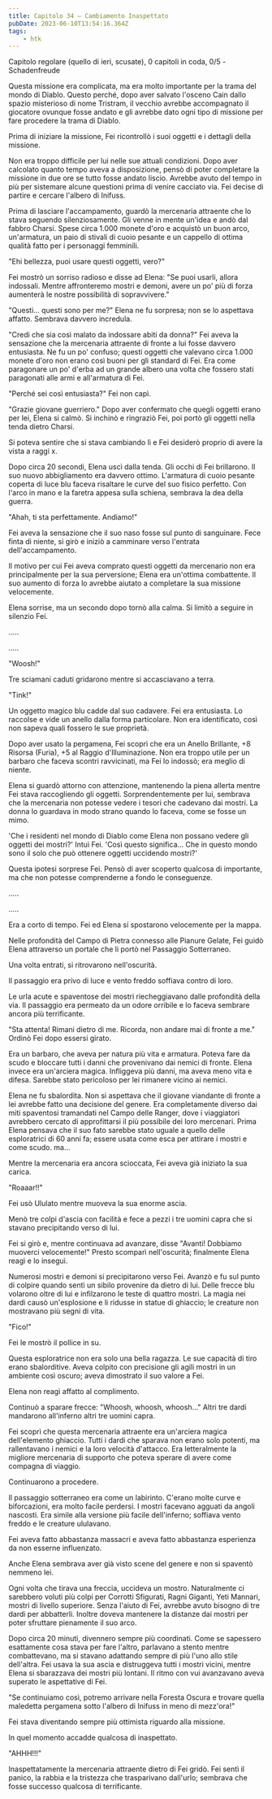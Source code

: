 ```yaml
---
title: Capitolo 34 – Cambiamento Inaspettato
pubDate: 2023-06-10T13:54:16.364Z
tags:
    - htk
---
```



Capitolo regolare (quello di ieri, scusate),
0 capitoli in coda, 0/5
-Schadenfreude

Questa missione era complicata, ma era molto importante per la trama del mondo di Diablo. Questo perché, dopo aver salvato l'osceno Cain dallo spazio misterioso di nome Tristram, il vecchio avrebbe accompagnato il giocatore ovunque fosse andato e gli avrebbe dato ogni tipo di missione per fare procedere la trama di Diablo.

Prima di iniziare la missione, Fei ricontrollò i suoi oggetti e i dettagli della missione.

Non era troppo difficile per lui nelle sue attuali condizioni. Dopo aver calcolato quanto tempo aveva a disposizione, pensò di poter completare la missione in due ore se tutto fosse andato liscio. Avrebbe avuto del tempo in più per sistemare alcune questioni prima di venire cacciato via. Fei decise di partire e cercare l'albero di Inifuss.

Prima di lasciare l'accampamento, guardò la mercenaria attraente che lo stava seguendo silenziosamente. Gli venne in mente un'idea e andò dal fabbro Charsi. Spese circa 1.000 monete d'oro e acquistò un buon arco, un'armatura, un paio di stivali di cuoio pesante e un cappello di ottima qualità fatto per i personaggi femminili.

"Ehi bellezza, puoi usare questi oggetti, vero?"

Fei mostrò un sorriso radioso e disse ad Elena: "Se puoi usarli, allora indossali. Mentre affronteremo mostri e demoni, avere un po' più di forza aumenterà le nostre possibilità di sopravvivere."

"Questi... questi sono per me?" Elena ne fu sorpresa; non se lo aspettava affatto. Sembrava davvero incredula.

"Credi che sia così malato da indossare abiti da donna?" Fei aveva la sensazione che la mercenaria attraente di fronte a lui fosse davvero entusiasta. Ne fu un po' confuso; questi oggetti che valevano circa 1.000 monete d'oro non erano così buoni per gli standard di Fei. Era come paragonare un po' d'erba ad un grande albero una volta che fossero stati paragonati alle armi e all'armatura di Fei.

"Perché sei così entusiasta?" Fei non capì.

"Grazie giovane guerriero." Dopo aver confermato che quegli oggetti erano per lei, Elena si calmò. Si inchinò e ringraziò Fei, poi portò gli oggetti nella tenda dietro Charsi.

Si poteva sentire che si stava cambiando lì e Fei desiderò proprio di avere la vista a raggi x.

Dopo circa 20 secondi, Elena uscì dalla tenda. Gli occhi di Fei brillarono. Il suo nuovo abbigliamento era davvero ottimo. L'armatura di cuoio pesante coperta di luce blu faceva risaltare le curve del suo fisico perfetto. Con l'arco in mano e la faretra appesa sulla schiena, sembrava la dea della guerra.

"Ahah, ti sta perfettamente. Andiamo!"

Fei aveva la sensazione che il suo naso fosse sul punto di sanguinare. Fece finta di niente, si girò e iniziò a camminare verso l'entrata dell'accampamento.

Il motivo per cui Fei aveva comprato questi oggetti da mercenario non era principalmente per la sua perversione; Elena era un'ottima combattente. Il suo aumento di forza lo avrebbe aiutato a completare la sua missione velocemente.

Elena sorrise, ma un secondo dopo tornò alla calma. Si limitò a seguire in silenzio Fei.

.....

.....

"Woosh!"

Tre sciamani caduti gridarono mentre si accasciavano a terra.

"Tink!"

Un oggetto magico blu cadde dal suo cadavere. Fei era entusiasta. Lo raccolse e vide un anello dalla forma particolare. Non era identificato, così non sapeva quali fossero le sue proprietà.

Dopo aver usato la pergamena, Fei scoprì che era un Anello Brillante, +8 Risorsa (Furia), +5 al Raggio d'Illuminazione. Non era troppo utile per un barbaro che faceva scontri ravvicinati, ma Fei lo indossò; era meglio di niente.

Elena si guardò attorno con attenzione, mantenendo la piena allerta mentre Fei stava raccogliendo gli oggetti. Sorprendentemente per lui, sembrava che la mercenaria non potesse vedere i tesori che cadevano dai mostri. La donna lo guardava in modo strano quando lo faceva, come se fosse un mimo.

'Che i residenti nel mondo di Diablo come Elena non possano vedere gli oggetti dei mostri?' Intuì Fei. 'Così questo significa... Che in questo mondo sono il solo che può ottenere oggetti uccidendo mostri?'

Questa ipotesi sorprese Fei. Pensò di aver scoperto qualcosa di importante, ma che non potesse comprenderne a fondo le conseguenze.

.....

.....

Era a corto di tempo. Fei ed Elena si spostarono velocemente per la mappa.

Nelle profondità del Campo di Pietra connesso alle Pianure Gelate, Fei guidò Elena attraverso un portale che li portò nel Passaggio Sotterraneo.

Una volta entrati, si ritrovarono nell'oscurità.

Il passaggio era privo di luce e vento freddo soffiava contro di loro.

Le urla acute e spaventose dei mostri riecheggiavano dalle profondità della via. Il passaggio era permeato da un odore orribile e lo faceva sembrare ancora più terrificante.

"Sta attenta! Rimani dietro di me. Ricorda, non andare mai di fronte a me." Ordinò Fei dopo essersi girato.

Era un barbaro, che aveva per natura più vita e armatura. Poteva fare da scudo e bloccare tutti i danni che provenivano dai nemici di fronte. Elena invece era un'arciera magica. Infliggeva più danni, ma aveva meno vita e difesa. Sarebbe stato pericoloso per lei rimanere vicino ai nemici.

Elena ne fu sbalordita. Non si aspettava che il giovane viandante di fronte a lei avrebbe fatto una decisione del genere. Era completamente diverso dai miti spaventosi tramandati nel Campo delle Ranger, dove i viaggiatori avrebbero cercato di approfittarsi il più possibile dei loro mercenari. Prima Elena pensava che il suo fato sarebbe stato uguale a quello delle esploratrici di 60 anni fa; essere usata come esca per attirare i mostri e come scudo. ma...

Mentre la mercenaria era ancora scioccata, Fei aveva già iniziato la sua carica.

"Roaaar!!"

Fei usò Ululato mentre muoveva la sua enorme ascia.

Menò tre colpi d'ascia con facilità e fece a pezzi i tre uomini capra che si stavano precipitando verso di lui.

Fei si girò e, mentre continuava ad avanzare, disse "Avanti! Dobbiamo muoverci velocemente!" Presto scomparì nell'oscurità; finalmente Elena reagì e lo inseguì.

Numerosi mostri e demoni si precipitarono verso Fei. Avanzò e fu sul punto di colpire quando sentì un sibilo provenire da dietro di lui. Delle frecce blu volarono oltre di lui e infilzarono le teste di quattro mostri. La magia nei dardi causò un'esplosione e li ridusse in statue di ghiaccio; le creature non mostravano più segni di vita.

"Fico!"

Fei le mostrò il pollice in su.

Questa esploratrice non era solo una bella ragazza. Le sue capacità di tiro erano sbalorditive. Aveva colpito con precisione gli agili mostri in un ambiente così oscuro; aveva dimostrato il suo valore a Fei.

Elena non reagì affatto al complimento.

Continuò a sparare frecce: "Whoosh, whoosh, whoosh..." Altri tre dardi mandarono all'inferno altri tre uomini capra.

Fei scoprì che questa mercenaria attraente era un'arciera magica dell'elemento ghiaccio. Tutti i dardi che sparava non erano solo potenti, ma rallentavano i nemici e la loro velocità d'attacco. Era letteralmente la migliore mercenaria di supporto che poteva sperare di avere come compagna di viaggio.

Continuarono a procedere.

Il passaggio sotterraneo era come un labirinto. C'erano molte curve e biforcazioni, era molto facile perdersi. I mostri facevano agguati da angoli nascosti. Era simile alla versione più facile dell'inferno; soffiava vento freddo e le creature ululavano.

Fei aveva fatto abbastanza massacri e aveva fatto abbastanza esperienza da non esserne influenzato.

Anche Elena sembrava aver già visto scene del genere e non si spaventò nemmeno lei.

Ogni volta che tirava una freccia, uccideva un mostro. Naturalmente ci sarebbero voluti più colpi per Corrotti Sfigurati, Ragni Giganti, Yeti Mannari, mostri di livello superiore. Senza l'aiuto di Fei, avrebbe avuto bisogno di tre dardi per abbatterli. Inoltre doveva mantenere la distanze dai mostri per poter sfruttare pienamente il suo arco.

Dopo circa 20 minuti, divennero sempre più coordinati. Come se sapessero esattamente cosa stava per fare l'altro, parlavano a stento mentre combattevano, ma si stavano adattando sempre di più l'uno allo stile dell'altra. Fei usava la sua ascia e distruggeva tutti i mostri vicini, mentre Elena si sbarazzava dei mostri più lontani. Il ritmo con vui avanzavano aveva superato le aspettative di Fei.

"Se continuiamo così, potremo arrivare nella Foresta Oscura e trovare quella maledetta pergamena sotto l'albero di Inifuss in meno di mezz'ora!"

Fei stava diventando sempre più ottimista riguardo alla missione.

In quel momento accadde qualcosa di inaspettato.

"AHHH!!!"

Inaspettatamente la mercenaria attraente dietro di Fei gridò. Fei sentì il panico, la rabbia e la tristezza che trasparivano dall'urlo; sembrava che fosse successo qualcosa di terrificante.


